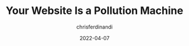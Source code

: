 ---
author: chrisferdinandi
date: 2022-04-07
permalink: false
tags:
  - sustainability
  - meta
target_url: https://gomakethings.com/your-website-is-a-pollution-machine/
title: Your Website Is a Pollution Machine
---